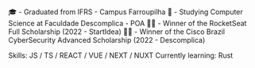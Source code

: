 🎓 - Graduated from IFRS - Campus Farroupilha 
🏫 - Studying Computer Science at Faculdade Descomplica - POA 
🧑‍💻 - Winner of the RocketSeat Full Scholarship (2022 - StartIdea) 
🧑‍💻 - Winner of the Cisco Brazil CyberSecurity Advanced Scholarship (2022 - Descomplica) 

Skills: JS / TS / REACT / VUE / NEXT / NUXT 
Currently learning: Rust


